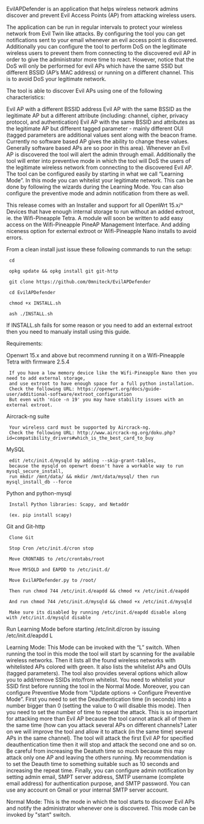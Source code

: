 EvilAPDefender is an application that helps wireless network admins discover and prevent Evil Access Points (AP) from attacking wireless users.

The application can be run in regular intervals to protect your wireless network from Evil Twin like attacks. By configuring the tool you can get notifications sent to your email whenever an evil access point is discovered. Additionally you can configure the tool to perform DoS on the legitimate wireless users to prevent them from connecting to the discovered evil AP in order to give the administrator more time to react. However, notice that the DoS will only be performed for evil APs which have the same SSID but different BSSID (AP’s MAC address) or running on a different channel. This is to avoid DoS your legitimate network.

The tool is able to discover Evil APs using one of the following characteristics:

Evil AP with a different BSSID address Evil AP with the same BSSID as the legitimate AP but a different attribute (including: channel, cipher, privacy protocol, and authentication) Evil AP with the same BSSID and attributes as the legitimate AP but different tagged parameter - mainly different OUI (tagged parameters are additional values sent along with the beacon frame. Currently no software based AP gives the ability to change these values. Generally software based APs are so poor in this area). Whenever an Evil AP is discovered the tool will alert the admin through email. Additionally the tool will enter into preventive mode in which the tool will DoS the users of the legitimate wireless network from connecting to the discovered Evil AP. The tool can be configured easily by starting in what we call “Learning Mode”. In this mode you can whitelist your legitimate network. This can be done by following the wizards during the Learning Mode. You can also configure the preventive mode and admin notification from there as well.

This release comes with an Installer and support for all OpenWrt 15.x/^ Devices that have enough internal storage to run without an added extroot, ie. the Wifi-Pineapple Tetra. A module will soon be written to add easy access on the Wifi-Pineapple PineAP Management Interface. And adding niceness option for external extroot or Wifi-Pineapple Nano installs to avoid errors.

From a clean install just issue these following commands to run the setup:

     cd

     opkg update && opkg install git git-http

     git clone https://github.com/0mniteck/EvilAPDefender

     cd EvilAPDefender

     chmod +x INSTALL.sh

     ash ./INSTALL.sh

If INSTALL.sh fails for some reason or you need to add an external extroot then you need to manualy install using this guide.

Requirements:

Openwrt 15.x and above but recommend running it on a Wifi-Pineapple Tetra with firmware 2.5.4

     If you have a low memory device like the Wifi-Pineapple Nano then you need to add external storage,
     and use extroot to have enough space for a full python installation.
     Check the following URL: https://openwrt.org/docs/guide-user/additional-software/extroot_configuration
     But even with 'nice -n 19' you may have stability issues with an external extroot.

Aircrack-ng suite

     Your wireless card must be supported by Aircrack-ng.
     Check the following URL: http://www.aircrack-ng.org/doku.php?id=compatibility_drivers#which_is_the_best_card_to_buy

MySQL

     edit /etc/init.d/mysqld by adding --skip-grant-tables,
     because the mysqld on openwrt doesn't have a workable way to run mysql_secure_install,
     run mkdir /mnt/data/ && mkdir /mnt/data/mysql/ then run mysql_install_db --force

Python and python-mysql

     Install Python libraries: Scapy, and Netaddr

     (ex. pip install scapy)

Git and Git-http

     Clone Git

     Stop Cron /etc/init.d/cron stop

     Move CRONTABS to /etc/crontabs/root

     Move MYSQLD and EAPDD to /etc/init.d/

     Move EvilAPDefender.py to /root/

     Then run chmod 744 /etc/init.d/eapdd && chmod +x /etc/init.d/eapdd

     And run chmod 744 /etc/init.d/mysqld && chmod +x /etc/init.d/mysqld

     Make sure its disabled by running /etc/init.d/eapdd disable along with /etc/init.d/mysqld disable

Run Learning Mode before starting /etc/init.d/cron by issuing /etc/init.d/eapdd L

Learning Mode: This Mode can be invoked with the “L” switch. When running the tool in this mode the tool will start by scanning for the available wireless networks. Then it lists all the found wireless networks with whitelisted APs colored with green. It also lists the whitelist APs and OUIs (tagged parameters). The tool also provides several options which allow you to add/remove SSIDs into/from whitelist. You need to whitelist your SSID first before running the tool in the Normal Mode. Moreover, you can configure Preventive Mode from “Update options -> Configure Preventive Mode”. First you need to set the Deauthentication time (in seconds) into a number bigger than 0 (setting the value to 0 will disable this mode). Then you need to set the number of time to repeat the attack. This is so important for attacking more than Evil AP because the tool cannot attack all of them in the same time (how can you attack several APs on different channels? Later on we will improve the tool and allow it to attack (in the same time) several APs in the same channel). The tool will attack the first Evil AP for specified deauthentication time then it will stop and attack the second one and so on. Be careful from increasing the Deatuth time so much because this may attack only one AP and leaving the others running. My recommendation is to set the Deauth time to something suitable such as 10 seconds and increasing the repeat time. Finally, you can configure admin notification by setting admin email, SMPT server address, SMTP username (complete email address) for authentication purpose, and SMTP password. You can use any account on Gmail or your internal SMTP server account.

Normal Mode: This is the mode in which the tool starts to discover Evil APs and notify the administrator whenever one is discovered. This mode can be invoked by "start" switch.